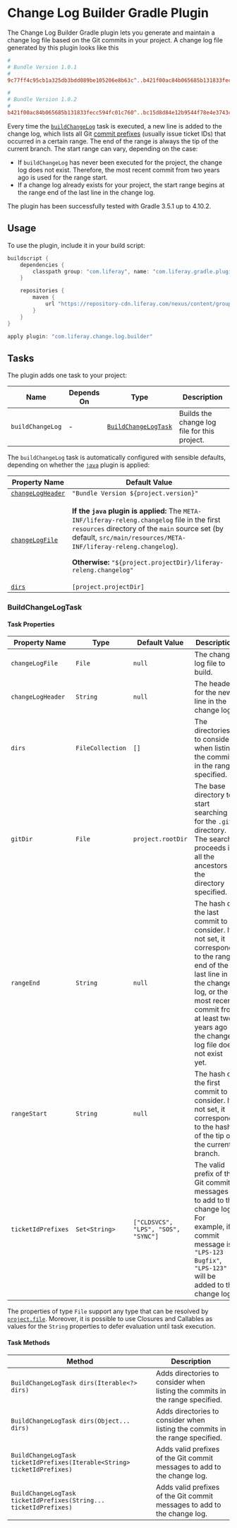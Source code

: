 # Change Log Builder Gradle Plugin

The Change Log Builder Gradle plugin lets you generate and maintain a
change log file based on the Git commits in your project. A change log file
generated by this plugin looks like this

```ini
#
# Bundle Version 1.0.1
#
9c77ff4c95cb1a325db3bdd089be105206e8b63c^..b421f00ac84b065685b131833fecc594fc01c760=LPS-123 LPS-1321

#
# Bundle Version 1.0.2
#
b421f00ac84b065685b131833fecc594fc01c760^..bc15d8d84e12b9544f78e4e3743c510dbaec2d89=LPS-456
```

Every time the [`buildChangeLog`](#buildchangelog) task is executed, a new line
is added to the change log, which lists all Git [commit prefixes](#ticketidprefixes)
(usually issue ticket IDs) that occurred in a certain range. The end of the
range is always the tip of the current branch. The start range can vary,
depending on the case:

- If `buildChangeLog` has never been executed for the project, the change log
does not exist. Therefore, the most recent commit from two years ago is used for
the range start.
- If a change log already exists for your project, the start range begins at the
range end of the last line in the change log.

The plugin has been successfully tested with Gradle 3.5.1 up to 4.10.2.

## Usage

To use the plugin, include it in your build script:

```gradle
buildscript {
	dependencies {
		classpath group: "com.liferay", name: "com.liferay.gradle.plugins.change.log.builder", version: "1.1.2"
	}

	repositories {
		maven {
			url "https://repository-cdn.liferay.com/nexus/content/groups/public"
		}
	}
}

apply plugin: "com.liferay.change.log.builder"
```

## Tasks

The plugin adds one task to your project:

Name | Depends On | Type | Description
---- | ---------- | ---- | -----------
<a name="buildchangelog"></a>`buildChangeLog` | \- | [`BuildChangeLogTask`](#buildchangelogtask) | Builds the change log file for this project.

The `buildChangeLog` task is automatically configured with sensible defaults,
depending on whether the [`java`](https://docs.gradle.org/current/userguide/java_plugin.html)
plugin is applied:

Property Name | Default Value
------------- | -------------
[`changeLogHeader`](#changelogheader) | `"Bundle Version ${project.version}"`
[`changeLogFile`](#changelogfile) | <p>**If the `java` plugin is applied:** The `META-INF/liferay-releng.changelog` file in the first `resources` directory of the `main` source set (by default, `src/main/resources/META-INF/liferay-releng.changelog`).</p><p>**Otherwise:** `"${project.projectDir}/liferay-releng.changelog"`</p>
[`dirs`](#dirs) | `[project.projectDir]`

### BuildChangeLogTask

#### Task Properties

Property Name | Type | Default Value | Description
------------- | ---- | ------------- | -----------
<a name="changelogfile"></a>`changeLogFile` | `File` | `null` | The change log file to build.
<a name="changelogheader"></a>`changeLogHeader` | `String` | `null` | The header for the new line in the change log.
<a name="dirs"></a>`dirs` | `FileCollection` | `[]` | The directories to consider when listing the commits in the range specified.
`gitDir` | `File` | `project.rootDir` | The base directory to start searching for the `.git` directory. The search proceeds in all the ancestors of the directory specified.
`rangeEnd` | `String` | `null` | The hash of the last commit to consider. If not set, it corresponds to the range end of the last line in the change log, or the most recent commit from at least two years ago if the change log file does not exist yet.
`rangeStart` | `String` | `null` | The hash of the first commit to consider. If not set, it corresponds to the hash of the tip of the current branch.
<a name="ticketidprefixes"></a>`ticketIdPrefixes` | `Set<String>` | `["CLDSVCS", "LPS", "SOS", "SYNC"]` | The valid prefix of the Git commit messages to add to the change log. For example, if a commit message is `"LPS-123 Bugfix"`, `"LPS-123"` will be added to the change log.

The properties of type `File` support any type that can be resolved by [`project.file`](https://docs.gradle.org/current/dsl/org.gradle.api.Project.html#org.gradle.api.Project:file(java.css.Object)).
Moreover, it is possible to use Closures and Callables as values for the
`String` properties to defer evaluation until task execution.

#### Task Methods

Method | Description
------ | -----------
`BuildChangeLogTask dirs(Iterable<?> dirs)` | Adds directories to consider when listing the commits in the range specified.
`BuildChangeLogTask dirs(Object... dirs)` | Adds directories to consider when listing the commits in the range specified.
`BuildChangeLogTask ticketIdPrefixes(Iterable<String> ticketIdPrefixes)` | Adds valid prefixes of the Git commit messages to add to the change log.
`BuildChangeLogTask ticketIdPrefixes(String... ticketIdPrefixes)` | Adds valid prefixes of the Git commit messages to add to the change log.
